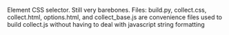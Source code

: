Element CSS selector. Still very barebones.
Files: build.py, collect.css, collect.html, options.html, and collect_base.js are convenience files used to build collect.js without having to deal with javascript string formatting